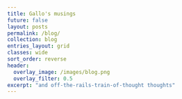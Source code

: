```yaml
---
title: Gallo's musings
future: false
layout: posts 
permalink: /blog/
collection: blog
entries_layout: grid
classes: wide
sort_order: reverse
header:
  overlay_image: /images/blog.png
  overlay_filter: 0.5
excerpt: "and off-the-rails-train-of-thought thoughts"
---
```

